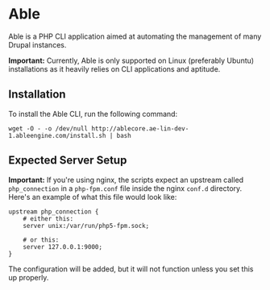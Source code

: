 # Able

Able is a PHP CLI application aimed at automating the management of many Drupal instances.

**Important:** Currently, Able is only supported on Linux (preferably Ubuntu) installations as
it heavily relies on CLI applications and aptitude.

## Installation

To install the Able CLI, run the following command:

	wget -O - -o /dev/null http://ablecore.ae-lin-dev-1.ableengine.com/install.sh | bash

## Expected Server Setup

**Important:** If you're using nginx, the scripts expect an upstream called `php_connection` in a
`php-fpm.conf` file inside the nginx `conf.d` directory. Here's an example of what this file would
look like:

	upstream php_connection {
		# either this:
		server unix:/var/run/php5-fpm.sock;

		# or this:
		server 127.0.0.1:9000;
	}

The configuration will be added, but it will not function unless you set this up properly.
